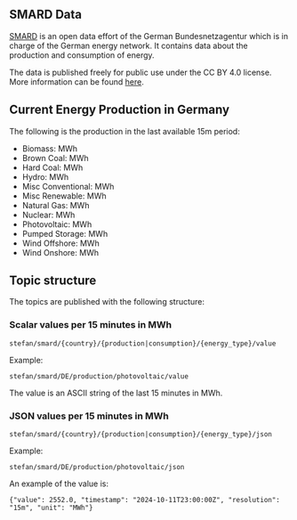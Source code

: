 ## SMARD Data

[SMARD](https://www.smard.de/en) is an open data effort of the German Bundesnetzagentur
which is in charge of the German energy network. It contains data about the production 
and consumption of energy.

The data is published freely for public use under the CC BY 4.0 license. More information
can be found [here](https://www.smard.de/en/datennutzung).

## Current Energy Production in Germany

The following is the production in the last available 15m period:

* Biomass: <Topic topic="stefan/smard/DE/production/biomass/value" /> MWh
* Brown Coal: <Topic topic="stefan/smard/DE/production/brown-coal/value" /> MWh
* Hard Coal: <Topic topic="stefan/smard/DE/production/hard-coal/value" /> MWh
* Hydro: <Topic topic="stefan/smard/DE/production/hydro/value" /> MWh
* Misc Conventional: <Topic topic="stefan/smard/DE/production/misc-conventional/value" /> MWh
* Misc Renewable: <Topic topic="stefan/smard/DE/production/misc-renewable/value" /> MWh
* Natural Gas: <Topic topic="stefan/smard/DE/production/natural-gas/value" /> MWh
* Nuclear: <Topic topic="stefan/smard/DE/production/nuclear/value" /> MWh
* Photovoltaic: <Topic topic="stefan/smard/DE/production/photovoltaic/value" /> MWh
* Pumped Storage: <Topic topic="stefan/smard/DE/production/pumped-storage/value" /> MWh
* Wind Offshore: <Topic topic="stefan/smard/DE/production/wind-offshore/value" /> MWh
* Wind Onshore: <Topic topic="stefan/smard/DE/production/wind-onshore/value" /> MWh

## Topic structure

The topics are published with the following structure:

### Scalar values per 15 minutes in MWh

`stefan/smard/{country}/{production|consumption}/{energy_type}/value`

Example:

`stefan/smard/DE/production/photovoltaic/value`

The value is an ASCII string of the last 15 minutes in MWh.

### JSON values per 15 minutes in MWh

`stefan/smard/{country}/{production|consumption}/{energy_type}/json`

Example:

`stefan/smard/DE/production/photovoltaic/json`

An example of the value is:

`{"value": 2552.0, "timestamp": "2024-10-11T23:00:00Z", "resolution": "15m", "unit": "MWh"}`
